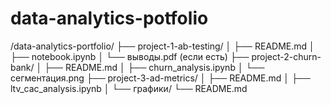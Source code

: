 # data-analytics-potfolio
/data-analytics-portfolio/
├── project-1-ab-testing/
│   ├── README.md
│   ├── notebook.ipynb
│   └── выводы.pdf (если есть)
├── project-2-churn-bank/
│   ├── README.md
│   ├── churn_analysis.ipynb
│   └── сегментация.png
├── project-3-ad-metrics/
│   ├── README.md
│   ├── ltv_cac_analysis.ipynb
│   └── графики/
└── README.md
